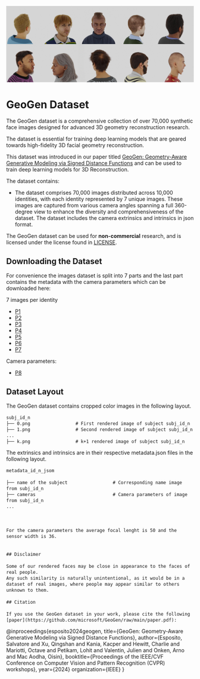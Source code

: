 ![Dataset Preview](docs/img/sx-data.jpg)

# GeoGen Dataset

The GeoGen dataset is a comprehensive collection of over 70,000 synthetic face images designed for advanced 3D geometry reconstruction research.

The dataset is essential for training deep learning models that are geared towards high-fidelity 3D facial geometry reconstruction.

 This dataset was introduced in our paper titled [GeoGen: Geometry-Aware Generative Modeling via Signed Distance Functions](https://microsoft.github.io/GeoGen) and can be used to train deep learning models for 3D Reconstruction.

The dataset contains:

- The dataset comprises 70,000 images distributed across 10,000 identities, with each identity represented by 7 unique images. These images are captured from various camera angles spanning a full 360-degree view to enhance the diversity and comprehensiveness of the dataset. The dataset includes the camera extrinsics and intrinsics in json format.

The GeoGen dataset can be used for **non-commercial** research, and is licensed under the license found in [LICENSE](LICENSE).

## Downloading the Dataset

For convenience the images dataset is split into 7 parts and the last part contains the metadata with the camera parameters which can be downloaded here: 

7 images per identity

- [P1](https://facesyntheticspubwedata.blob.core.windows.net/wacv-2023/subjects_100000-133332_5_imgs.zip)
- [P2](https://facesyntheticspubwedata.blob.core.windows.net/wacv-2023/subjects_133333-166665_5_imgs.zip)
- [P3](https://facesyntheticspubwedata.blob.core.windows.net/wacv-2023/subjects_166666-199998_5_imgs.zip)
- [P4](https://facesyntheticspubwedata.blob.core.windows.net/wacv-2023/subjects_100000-133332_5_imgs.zip)
- [P5](https://facesyntheticspubwedata.blob.core.windows.net/wacv-2023/subjects_133333-166665_5_imgs.zip)
- [P6](https://facesyntheticspubwedata.blob.core.windows.net/wacv-2023/subjects_166666-199998_5_imgs.zip)
- [P7](https://facesyntheticspubwedata.blob.core.windows.net/wacv-2023/subjects_166666-199998_5_imgs.zip)



Camera parameters:

- [P8](https://facesyntheticspubwedata.blob.core.windows.net/wacv-2023/subjects_166666-199998_5_imgs.zip)




## Dataset Layout

The GeoGen dataset contains cropped color images in the following layout.

```
subj_id_n
├── 0.png                 # First rendered image of subject subj_id_n
├── 1.png                 # Second rendered image of subject subj_id_n
...
├── k.png                 # k+1 rendered image of subject subj_id_n
```

The extrinsics and intrinsics are in their respective metadata.json files in the following layout.


```
metadata_id_n_jsom

├── name of the subject                 # Corresponding name image from subj_id_n
├── cameras                             # Camera parameters of image from subj_id_n
...



For the camera parameters the average focal lenght is 50 and the sensor width is 36. 


## Disclaimer

Some of our rendered faces may be close in appearance to the faces of real people.
Any such similarity is naturally unintentional, as it would be in a dataset of real images, where people may appear similar to others unknown to them.

## Citation

If you use the GeoGen dataset in your work, please cite the following [paper](https://github.com/microsoft/GeoGen/raw/main/paper.pdf):

```
@inproceedings{esposito2024geogen,
  title={GeoGen: Geometry-Aware Generative Modeling via Signed Distance Functions},
  author={Esposito, Salvatore and Xu, Qingshan and Kania, Kacper and Hewitt, Charlie and Mariotti, Octave and Petikam, Lohit and Valentin, Julien and Onken, Arno and Mac Aodha, Oisin},
  booktitle={Proceedings of the IEEE/CVF Conference on Computer Vision and Pattern Recognition (CVPR) workshops},
  year={2024}
  organization={IEEE}
}
```
